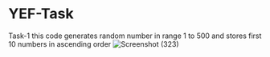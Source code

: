 # YEF-Task
Task-1
this code generates random number in range 1 to 500 and stores first 10 numbers in ascending order
![Screenshot (323)](https://user-images.githubusercontent.com/68456189/90215291-d9084280-de18-11ea-8810-5080c652bda8.png)

